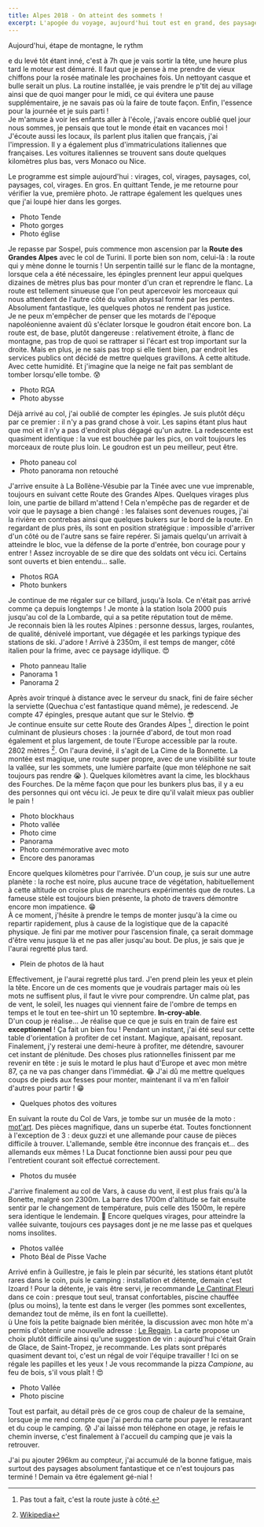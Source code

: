 ```yaml
---
title: Alpes 2018 - On atteint des sommets !
excerpt: L'apogée du voyage, aujourd'hui tout est en grand, des paysages aux massifs, en passant par les vallées.
---
```


Aujourd'hui, étape de montagne, le rythm

e du levé tôt étant inné, c'est à 7h que je vais sortir la tête, une heure plus tard le moteur est démarré. Il faut que je pense à me prendre de vieux chiffons pour la rosée matinale les prochaines fois. Un nettoyant casque et bulle serait un plus. La routine installée, je vais prendre le p'tit dej au village ainsi que de quoi manger pour le midi, ce qui évitera une pause supplémentaire, je ne savais pas où la faire de toute façon. Enfin, l'essence pour la journée et je suis parti !<br>
Je m'amuse à voir les enfants aller à l'école, j'avais encore oublié quel jour nous sommes, je pensais que tout le monde était en vacances moi ! J'écoute aussi les locaux, ils parlent plus italien que français, j'ai l'impression. Il y a également plus d'immatriculations italiennes que françaises. Les voitures italiennes se trouvent sans doute quelques kilomètres plus bas, vers Monaco ou Nice.

Le programme est simple aujourd'hui : virages, col, virages, paysages, col, paysages, col, virages. En gros. En quittant Tende, je me retourne pour vérifier la vue, première photo. Je rattrape également les quelques unes que j'ai loupé hier dans les gorges.

* Photo Tende
* Photo gorges
* Photo église

Je repasse par Sospel, puis commence mon ascension par la **Route des Grandes Alpes** avec le col de Turini. Il porte bien son nom, celui-là : la route qui y mène donne le tournis ! Un serpentin taillé sur le flanc de la montagne, lorsque cela a été nécessaire, les épingles prennent leur appui quelques dizaines de mètres plus bas pour monter d'un cran et reprendre le flanc. La route est tellement sinueuse que l'on peut apercevoir les morceaux qui nous attendent de l'autre côté du vallon abyssal formé par les pentes. Absolument fantastique, les quelques photos ne rendent pas justice.<br>
Je ne peux m'empêcher de penser que les motards de l'époque napoléonienne avaient dû s'éclater lorsque le goudron était encore bon. La route est, de base, plutôt dangereuse : relativement étroite, à flanc de montagne, pas trop de quoi se rattraper si l'écart est trop important sur la droite. Mais en plus, je ne sais pas trop si elle tient bien, par endroit les services publics ont décidé de mettre quelques gravillons. À cette altitude. Avec cette humidité. Et j'imagine que la neige ne fait pas semblant de tomber lorsqu'elle tombe. &#128560; <!-- :cold_sweat: -->

* Photo RGA
* Photo abysse

Déjà arrivé au col, j'ai oublié de compter les épingles. Je suis plutôt déçu par ce premier : il n'y a pas grand chose à voir. Les sapins étant plus haut que moi et il n'y a pas d'endroit plus dégagé qu'un autre. La redescente est quasiment identique : la vue est bouchée par les pics, on voit toujours les morceaux de route plus loin. Le goudron est un peu meilleur, peut être.

* Photo paneau col
* Photo panorama non retouché

J'arrive ensuite à La Bollène-Vésubie par la Tinée avec une vue imprenable, toujours en suivant cette Route des Grandes Alpes. Quelques virages plus loin, une partie de billard m'attend ! Cela n'empêche pas de regarder et de voir que le paysage a bien changé : les falaises sont devenues rouges, j'ai la rivière en contrebas  ainsi que quelques bukers sur le bord de la route. En regardant de plus près, ils sont en position stratégique : impossible d'arriver d'un côté ou de l'autre sans se faire repérer. Si jamais quelqu'un arrivait à atteindre le bloc, vue la défense de la porte d'entrée, bon courage pour y entrer ! Assez incroyable de se dire que des soldats ont vécu ici. Certains sont ouverts et bien entendu… salle.

* Photos RGA
* Photo bunkers

Je continue de me régaler sur ce billard, jusqu'à Isola. Ce n'était pas arrivé comme ça depuis longtemps ! Je monte à la station Isola 2000 puis jusqu'au col de la Lombarde, qui a sa petite réputation tout de même.<br>
Je reconnais bien là les routes Alpines : personne dessus, larges, roulantes, de qualité, dénivelé important, vue dégagée et les parkings typique des stations de ski. J'adore ! Arrivé à 2350m, il est temps de manger, côté italien pour la frime, avec ce paysage idyllique. &#128525; <!-- :heart_eyes: -->

* Photo panneau Italie
* Panorama 1
* Panorama 2

Après avoir trinqué à distance avec le serveur du snack, fini de faire sécher la serviette (Quechua c'est fantastique quand même), je redescend. Je compte 47 épingles, presque autant que sur le Stelvio. &#128526; <!-- :sunglasses: --><br>
Je continue ensuite sur cette Route des Grandes Alpes [^1], direction le point culminant de plusieurs choses : la journée d'abord, de tout mon road également et plus largement, de toute l'Europe accessible par la route. 2802 mètres [^2]. On l'aura deviné, il s'agit de La Cime de la Bonnette. La montée est magique, une route super propre, avec de une visibilité sur toute la vallée, sur les sommets, une lumière parfaite (que mon téléphone ne sait toujours pas rendre &#128557; <!-- :sob: -->). Quelques kilomètres avant la cime, les blockhaus des Fourches. De la même façon que pour les bunkers plus bas, il y a eu des personnes qui ont vécu ici. Je peux te dire qu'il valait mieux pas oublier le pain !

* Photo blockhaus
* Photo vallée
* Photo cime
* Panorama
* Photo commémorative avec moto
* Encore des panoramas

Encore quelques kilomètres pour l'arrivée. D'un coup, je suis sur une autre planète : la roche est noire, plus aucune trace de végétation, habituellement à cette altitude on croise plus de marcheurs expérimentés que de routes. La fameuse stèle est toujours bien présente, la photo de travers démontre encore mon impatience. &#128513; <!-- :grin: --><br>
À ce moment, j'hésite à prendre le temps de monter jusqu'à la cime ou repartir rapidement, plus à cause de la logistique que de la capacité physique. Je fini par me motiver pour l’ascension finale, ça serait dommage d'être venu jusque là et ne pas aller jusqu'au bout. De plus, je sais que je l'aurai regretté plus tard.

* Plein de photos de là haut

Effectivement, je l'aurai regretté plus tard. J'en prend plein les yeux et plein la tête. Encore un de ces moments que je voudrais partager mais où les mots ne suffisent plus, il faut le vivre pour comprendre. Un calme plat, pas de vent, le soleil, les nuages qui viennent faire de l'ombre de temps en temps et le tout en tee-shirt un 10 septembre. **In-croy-able**.<br>
D'un coup je réalise… Je réalise que ce que je suis en train de faire est **exceptionnel** ! Ça fait un bien fou ! Pendant un instant, j'ai été seul sur cette table d'orientation à profiter de cet instant. Magique, apaisant, reposant. <br>
Finalement, j'y resterai une demi-heure à profiter, me détendre, savourer cet instant de plénitude. Des choses plus rationnelles finissent par me revenir en tête : je suis le motard le plus haut d'Europe et avec mon mètre 87, ça ne va pas changer dans l'immédiat. &#128514; <!-- :joy: --> J'ai dû me mettre quelques coups de pieds aux fesses pour monter, maintenant il va m'en falloir d'autres pour partir ! &#128513; <!-- :grin: --><br>

* Quelques photos des voitures

En suivant la route du Col de Vars, je tombe sur un musée de la moto : [mot'art](http://www.motomag.com/Vallee-de-l-Ubaye-passionne-de-motos-il-ouvre-un-musee.html). Des pièces magnifique, dans un superbe état. Toutes fonctionnent à l'exception de 3 : deux guzzi et une allemande pour cause de pièces difficile à trouver. L'allemande, semble être inconnue des français et… des allemands eux mêmes ! La Ducat fonctionne bien aussi pour peu que l'entretient courant soit effectué correctement.

* Photos du musée

J'arrive finalement au col de Vars, à cause du vent, il est plus frais qu'à la Bonette, malgré son 2300m. La barre des 1700m d'altitude se fait ensuite sentir par le changement de température, puis celle des 1500m, le repère sera identique le lendemain. &#128578; <!-- slightly smiling face --> Encore quelques virages, pour atteindre la vallée suivante, toujours ces paysages dont je ne me lasse pas et quelques noms insolites.

* Photos vallée
* Photo Béal de Pisse Vache

Arrivé enfin à Guillestre, je fais le plein par sécurité, les stations étant plutôt rares dans le coin, puis le camping : installation et détente, demain c'est Izoard ! Pour la détente, je vais être servi, je recommande [Le Cantinat Fleuri](http://www.catinat-fleuri.com/) dans ce coin : presque tout seul, transat confortables, piscine chauffée (plus ou moins), la tente est dans le verger (les pommes sont excellentes, demandez tout de même, ils en font la cueillette).<br>ù
Une fois la petite baignade bien méritée, la discussion avec mon hôte m'a permis d'obtenir une nouvelle adresse : [Le Regain](http://leregain.lafourchette.rest/). La carte propose un choix plutôt difficile ainsi qu'une suggestion de vin : aujourd'hui c'était Grain de Glace, de Saint-Tropez, je recommande. Les plats sont préparés quasiment devant toi, c'est un régal de voir l'équipe travailler ! Ici on se régale les papilles et les yeux ! Je vous recommande la pizza _Campione_, au feu de bois, s'il vous plaît ! &#128525; <!-- :heart_eyes: --><br>

* Photo Vallée
* Photo piscine

Tout est parfait, au détail près de ce gros coup de chaleur de la semaine, lorsque je me rend compte que j'ai perdu ma carte pour payer le restaurant et du coup le camping. &#128560; <!-- :cold_sweat: --> J'ai laissé mon téléphone en otage, je refais le chemin inverse, c'est finalement à l'accueil du camping que je vais la retrouver.

J'ai pu ajouter 296km au compteur, j'ai accumulé de la bonne fatigue, mais surtout des paysages absolument fantastique et ce n'est toujours pas terminé ! Demain va être également gé-nial !

[^1]: Pas tout a fait, c'est la route juste à côté.
[^2]: [Wikipedia](https://fr.wikipedia.org/wiki/Col_de_la_Bonette)
